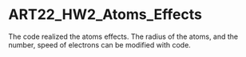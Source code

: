 # ART22_HW2_Atoms_Effects
The code realized the atoms effects. The radius of the atoms, and the number, speed of electrons can be modified with code.
